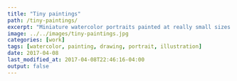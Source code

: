 ```yaml
---
title: "Tiny paintings"
path: /tiny-paintings/
excerpt: "Miniature watercolor portraits painted at really small sizes."
image: ../../images/tiny-paintings.jpg
categories: [work]
tags: [watercolor, painting, drawing, portrait, illustration]
date: 2017-04-08
last_modified_at: 2017-04-08T22:46:16-04:00
output: false
---
```

